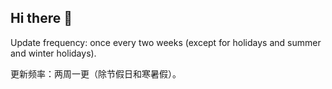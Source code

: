 ## Hi there 👋

Update frequency: once every two weeks (except for holidays and summer and winter holidays).

更新频率：两周一更（除节假日和寒暑假）。

<!--

**Here are some ideas to get you started:**

-->
